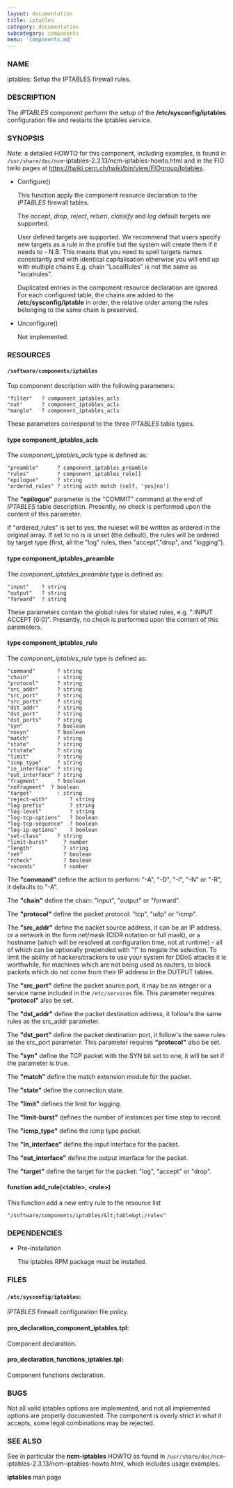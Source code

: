 ```yaml
---
layout: documentation
title: iptables
category: documentation
subcategory: components
menu: 'components.md'
---
```

### NAME

iptables: Setup the IPTABLES firewall rules.

### DESCRIPTION

The _IPTABLES_ component perform the setup of the
__/etc/sysconfig/iptables__ configuration file and restarts the
iptables service.

### SYNOPSIS

Note: a detailed HOWTO for this component, including examples, is
found in `/usr/share/doc/ncm`-iptables-2.3.13/ncm-iptables-howto.html and in the FIO twiki pages
at https://twiki.cern.ch/twiki/bin/view/FIOgroup/Iptables.

- Configure()

    This function apply the component resource declaration to the
    _IPTABLES_ firewall tables.

    The _accept_, _drop_, _reject_, _return_, _classify_ and _log_
    default targets are supported.

    User defined targets are supported. We recommend that users specify new
    targets as a rule in the profile but the system will create them if it
    needs to - N.B. This means that you need to spell targets names
    consistantly and with identical capitalisation otherwise you will end up
    with multiple chains E.g. chain "LocalRules" is not the same as
    "localrules".

    Duplicated entries in the component resource declaration are
    ignored. For each configured table, the chains are added to the
    __/etc/sysconfig/iptable__ in order, the relative order among the rules
    belonging to the same chain is preserved.

- Unconfigure()

    Not implemented.

### RESOURCES

#### `/software/components/iptables`

Top component description with the following parameters:

    "filter"   ? component_iptables_acls
    "nat"      ? component_iptables_acls
    "mangle"   ? component_iptables_acls

These parameters correspond to the three _IPTABLES_ table types.

#### type component\_iptables\_acls

The _component\_iptables\_acls_ type is defined as:

    "preamble"      ? component_iptables_preamble
    "rules"         ? component_iptables_rule[]
    "epilogue"      ? string
    "ordered_rules" ? string with match (self, 'yes|no')

The __"epilogue"__ parameter is the "COMMIT" command at the end of
_IPTABLES_ table description. Presently, no check is performed upon
the content of this parameter.

If "ordered\_rules" is set to yes, the ruleset will be written as
ordered in the original array. If set to no is is unset (the default),
the rules will be ordered by target type (first, all the "log"  rules,
then "accept","drop", and "logging").

#### type component\_iptables\_preamble

The _component\_iptables\_preamble_ type is defined as:

    "input"    ? string
    "output"   ? string
    "forward"  ? string

These parameters contain the global rules for stated rules,
e.g. ":INPUT ACCEPT \[0:0\]". Presently, no check is performed upon the
content of this parameters.

#### type component\_iptables\_rule

The _component\_iptables\_rule_ type is defined as:

    "command"       ? string
    "chain"         : string
    "protocol"      ? string
    "src_addr"      ? string
    "src_port"      ? string
    "src_ports"     ? string
    "dst_addr"      ? string
    "dst_port"      ? string
    "dst_ports"     ? string
    "syn"           ? boolean
    "nosyn"         ? boolean
    "match"         ? string
    "state"         ? string
    "ctstate"       ? string
    "limit"         ? string
    "icmp_type"     ? string
    "in_interface"  ? string
    "out_interface" ? string
    "fragment"      ? boolean
    "nofragment"  ? boolean
    "target"        : string
    "reject-with"       ? string
    "log-prefix"        ? string
    "log-level"         ? string
    "log-tcp-options"   ? boolean
    "log-tcp-sequence"  ? boolean
    "log-ip-options"    ? boolean
    "set-class"	    ? string
    "limit-burst"     ? number
    "length"          ? string
    "set"             ? boolean
    "rcheck"          ? boolean
    "seconds"         ? number

The __"command"__ define the action to perform: "-A", "-D", "-I", "-N" or
"-R", it defaults to "-A".

The __"chain"__ define the chain: "input", "output" or "forward".

The __"protocol"__ define the packet protocol: "tcp", "udp" or "icmp".

The __"src\_addr"__ define the packet source address, it can be an IP
address, or a network in the form net/mask (CIDR notation or full mask), or a
hostname (which will be resolved at configuration time, not at
runtime) - all of which can be optionally prepended with "!" to negate
the selection. To limit the ability of hackers/crackers to use your
system for DDoS attacks it is worthwhile, for machines which are not
being used as routers, to block packets which do not come from their
IP address in the OUTPUT tables.

The __"src\_port"__ define the packet source port, it may be an integer
or a service name included in the `/etc/services` file. This parameter
requires __"protocol"__ also be set.

The __"dst\_addr"__ define the packet destination address, it follow's the same
rules as the src\_addr parameter.

The __"dst\_port"__ define the packet destination port, it follow's the same
rules as the src\_port parameter. This parameter requires __"protocol"__ also be set.

The __"syn"__ define the TCP packet with the SYN bit set to one, it will be set
if the parameter is true.

The __"match"__ define the match extension module for the packet.

The __"state"__ define the connection state.

The __"limit"__ defines the limit for logging.

The __"limit-burst"__ defines the number of instances per time step to record.

The __"icmp\_type"__ define the icmp type packet.

The __"in\_interface"__ define the input interface for the packet.

The __"out\_interface"__ define the output interface for the packet.

The __"target"__ define the target for the packet: "log", "accept" or "drop".

#### function add\_rule(&lt;table&gt;, &lt;rule&gt;)

This function add a new entry rule to the resource list

    "/software/components/iptables/&lt;table&gt;/rules"

### DEPENDENCIES

- Pre-installation

    The iptables RPM package must be installed.

### FILES

#### `/etc/sysconfig/iptables`:

_IPTABLES_ firewall configuration file policy.

#### pro\_declaration\_component\_iptables.tpl:

Component declaration.

#### pro\_declaration\_functions\_iptables.tpl:

Component functions declaration.

### BUGS

Not all valid iptables options are implemented, and not all
implemented options are properly documented.
The component is overly strict in what it accepts, some legal combinations
may be rejected.

### SEE ALSO

See in particular the __ncm-iptables__ HOWTO as found in
`/usr/share/doc/ncm`-iptables-2.3.13/ncm-iptables-howto.html, which includes usage examples.

__iptables__ man page
